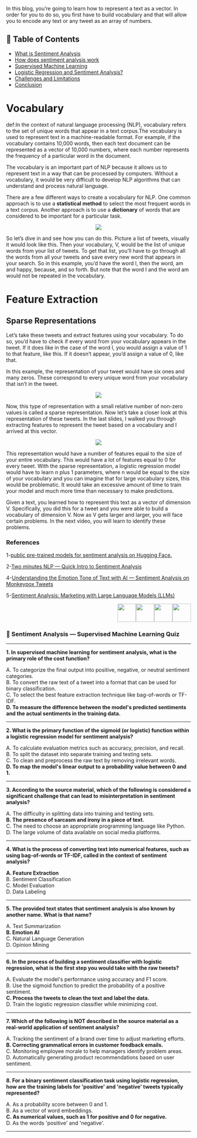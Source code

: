 In this blog, you’re going to learn how to represent a text as a vector. In order for you to do so, you first have to build vocabulary and that will allow you to encode any text or any tweet as an array of numbers.

## 📑 Table of Contents  

- [What is Sentiment Analysis](#What-is-Sentiment-Analysis)  
- [How does sentiment analysis work](#How-does-sentiment-analysis-work)  
- [Supervised Machine Learning](#Supervised-Machine-Learning)  
- [Logistic Regression and Sentiment Analysis?](#Logistic-Regression-and-Sentiment-Analysis?)
- [Challenges and Limitations](#Challenges-and-Limitations)   
- [Conclusion](#Conclusion)  


#  **Vocabulary** 

def:In the context of natural language processing (NLP), vocabulary refers to the set of unique words that appear in a text corpus.The vocabulary is used to represent text in a machine-readable format. For example, if the vocabulary contains 10,000 words, then each text document can be represented as a vector of 10,000 numbers, where each number represents the frequency of a particular word in the document.

The vocabulary is an important part of NLP because it allows us to represent text in a way that can be processed by computers. Without a vocabulary, it would be very difficult to develop NLP algorithms that can understand and process natural language.

There are a few different ways to create a vocabulary for NLP. One common approach is to use a **statistical method** to select the most frequent words in a text corpus. Another approach is to use a **dictionary** of words that are considered to be important for a particular task.

<p align="center">
<img src="https://github.com/dr-mushtaq/natural-language-processing-projects-python/blob/main/%F0%9F%93%9AChapter%202%20Sentiment%20Analysis%20(Text%20Classification)/ec4e5245-28c6-415d-b7b3-d17d7bbf4de4_700x232.jpg"></a>
</p>

So let’s dive in and see how you can do this. Picture a list of tweets, visually it would look like this. Then your vocabulary, V, would be the list of unique words from your list of tweets. To get that list, you’ll have to go through all the words from all your tweets and save every new word that appears in your search. So in this example, you’d have the word I, then the word, am and happy, because, and so forth. But note that the word I and the word am would not be repeated
in the vocabulary.

 # **Feature Extraction**
## Sparse Representations

Let’s take these tweets and extract features using your vocabulary. To do so, you’d have to check if every word from your vocabulary appears in the tweet. If it does like in the case of the word I, you would assign a value of 1 to that feature, like this. If it doesn’t appear, you’d assign a value of 0, like that.

In this example, the representation of your tweet would have six ones and many zeros. These correspond to every unique word from your vocabulary that isn’t in the tweet.

<p align="center">
<img src="https://github.com/dr-mushtaq/natural-language-processing-projects-python/blob/main/%F0%9F%93%9AChapter%202%20Sentiment%20Analysis%20(Text%20Classification)/1.jpg"></a>
</p>

Now, this type of representation with a small relative number of non-zero values is called a sparse representation. Now let’s take a closer look at this representation of these tweets. In the last slides, I walked you through extracting features to represent the tweet based on a vocabulary and I arrived at this vector.


<p align="center">
<img src="https://github.com/dr-mushtaq/natural-language-processing-projects-python/blob/main/%F0%9F%93%9AChapter%202%20Sentiment%20Analysis%20(Text%20Classification)/fd395a5c-5ea4-4a37-9a6a-f04df9241b82_700x268.jpg"></a>
</p>


This representation would have a number of features equal to the size of your entire vocabulary. This would have a lot of features equal to 0 for every tweet. With the sparse representation, a logistic regression model would have to learn n plus 1 parameters, where n would be equal to the size of your vocabulary and you can imagine that for large vocabulary sizes, this would be problematic. It would take an excessive amount of time to train your model and much more time than necessary to make predictions.

Given a text, you learned how to represent this text as a vector of dimension V. Specifically, you did this for a tweet and you were able to build a vocabulary of dimension V. Now as V gets larger and larger, you will face certain problems. In the next video, you will learn to identify these problems.



### References

1-[public pre-trained models for sentiment analysis on Hugging Face.](https://huggingface.co/models?search=sentiment)

2-[Two minutes NLP — Quick Intro to Sentiment Analysis](https://medium.com/nlplanet/two-minutes-nlp-quick-intro-to-sentiment-analysis-106b6947b2fd)

4-[Understanding the Emotion Tone of Text with AI — Sentiment Analysis on Monkeypox Tweets](https://pub.towardsai.net/understanding-the-emotion-tone-of-text-with-ai-sentiment-analysis-on-monkeypox-tweets-13040cfb1f99)

5-[Sentiment Analysis: Marketing with Large Language Models (LLMs)](https://medium.com/codex/computer-vision-fundamentals-with-opencv-9fc93b61e3e8)


<p align="right"><a target="_blank" href="https://github.com/dr-mushtaq/natural-language-processing-projects-python/blob/main/%F0%9F%93%9AChapter%201%20Introduction/What%20is%20NLP.md"><img height="50px" src="https://raw.githubusercontent.com/dipanjanS/practical-machine-learning-with-python/master/media/assets/home_page.png" /></a><a target="_blank" href="https://github.com/dr-mushtaq/natural-language-processing-projects-python/blob/main/%F0%9F%93%9AChapter%201%20Introduction/What%20is%20NLP.md"><img height="50px" src="https://raw.githubusercontent.com/dipanjanS/practical-machine-learning-with-python/master/media/assets/contents_page.jpg" /></a><a target="_blank" href="https://github.com/dr-mushtaq/natural-language-processing-projects-python/blob/main/%F0%9F%93%9AChapter%201%20Introduction/What%20is%20NLP.md"><img height="50px" src="https://raw.githubusercontent.com/dipanjanS/practical-machine-learning-with-python/master/media/assets/back_page.png" /></a><a target="_blank" href="https://coursesteach.com/mod/page/view.php?id=6320&amp;forceview=1"><img height="50px" src="https://raw.githubusercontent.com/dipanjanS/practical-machine-learning-with-python/master/media/assets/next_page.png" /></a></p>

### 🧠 Sentiment Analysis — Supervised Machine Learning Quiz

---

**1. In supervised machine learning for sentiment analysis, what is the primary role of the cost function?**

A. To categorize the final output into positive, negative, or neutral sentiment categories.  
B. To convert the raw text of a tweet into a format that can be used for binary classification.  
C. To select the best feature extraction technique like bag-of-words or TF-IDF.  
**D. To measure the difference between the model's predicted sentiments and the actual sentiments in the training data.**

---

**2. What is the primary function of the sigmoid (or logistic) function within a logistic regression model for sentiment analysis?**

A. To calculate evaluation metrics such as accuracy, precision, and recall.  
B. To split the dataset into separate training and testing sets.  
C. To clean and preprocess the raw text by removing irrelevant words.  
**D. To map the model's linear output to a probability value between 0 and 1.**

---

**3. According to the source material, which of the following is considered a significant challenge that can lead to misinterpretation in sentiment analysis?**

A. The difficulty in splitting data into training and testing sets.  
**B. The presence of sarcasm and irony in a piece of text.**  
C. The need to choose an appropriate programming language like Python.  
D. The large volume of data available on social media platforms.  

---

**4. What is the process of converting text into numerical features, such as using bag-of-words or TF-IDF, called in the context of sentiment analysis?**

**A. Feature Extraction**  
B. Sentiment Classification  
C. Model Evaluation  
D. Data Labeling  

---

**5. The provided text states that sentiment analysis is also known by another name. What is that name?**

A. Text Summarization  
**B. Emotion AI**  
C. Natural Language Generation  
D. Opinion Mining  

---

**6. In the process of building a sentiment classifier with logistic regression, what is the first step you would take with the raw tweets?**

A. Evaluate the model's performance using accuracy and F1 score.  
B. Use the sigmoid function to predict the probability of a positive sentiment.  
**C. Process the tweets to clean the text and label the data.**  
D. Train the logistic regression classifier while minimizing cost.  

---

**7. Which of the following is NOT described in the source material as a real-world application of sentiment analysis?**

A. Tracking the sentiment of a brand over time to adjust marketing efforts.  
**B. Correcting grammatical errors in customer feedback emails.**  
C. Monitoring employee morale to help managers identify problem areas.  
D. Automatically generating product recommendations based on user sentiment.  

---

**8. For a binary sentiment classification task using logistic regression, how are the training labels for 'positive' and 'negative' tweets typically represented?**

A. As a probability score between 0 and 1.  
B. As a vector of word embeddings.  
**C. As numerical values, such as 1 for positive and 0 for negative.**  
D. As the words 'positive' and 'negative'.  

---

















































